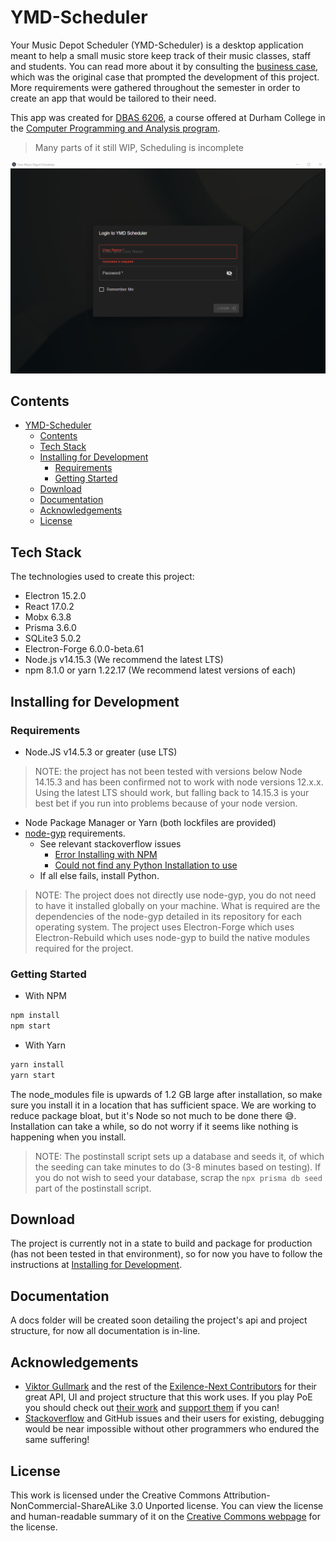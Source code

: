 # YMD-Scheduler

Your Music Depot Scheduler (YMD-Scheduler) is a desktop application meant to help a small music store keep track of their music classes, staff and students. You can read more about it by consulting the [business case](https://github.com/DC-RSingh/YMD-Scheduler/blob/main/CASE.md), which was the original case that prompted
the development of this project. More requirements were gathered throughout the semester in order to create an app that would be tailored to their need.

This app was created for [DBAS 6206](https://durhamcollege.ca/programs-and-courses/courses?subj_code_in=DBAS&crse_numb_in=6206&semester_in=SEM5), a course offered at Durham College in the [Computer Programming and Analysis program](https://durhamcollege.ca/programs/computer-programming-analyst-three-year).

> Many parts of it still WIP, Scheduling is incomplete

![Preview GIF](./images/ymd-demo.gif)

## Contents

- [YMD-Scheduler](#ymd-scheduler)
  - [Contents](#contents)
  - [Tech Stack](#tech-stack)
  - [Installing for Development](#installing-for-development)
    - [Requirements](#requirements)
    - [Getting Started](#getting-started)
  - [Download](#download)
  - [Documentation](#documentation)
  - [Acknowledgements](#acknowledgements)
  - [License](#license)

## Tech Stack

The technologies used to create this project:

- Electron 15.2.0
- React 17.0.2
- Mobx 6.3.8
- Prisma 3.6.0
- SQLite3 5.0.2
- Electron-Forge 6.0.0-beta.61
- Node.js v14.15.3 (We recommend the latest LTS)
- npm 8.1.0 or yarn 1.22.17 (We recommend latest versions of each)

## Installing for Development

### Requirements

- Node.JS v14.5.3 or greater (use LTS)

> NOTE: the project has not been tested with versions below Node 14.15.3 and has been confirmed not to work with node versions 12.x.x. Using the latest LTS should work, but falling back to 14.15.3 is your best bet if you run into problems because of your node version.

- Node Package Manager or Yarn (both lockfiles are provided)
- [node-gyp](https://github.com/nodejs/node-gyp) requirements.
  - See relevant stackoverflow issues
    - [Error Installing with NPM](https://stackoverflow.com/questions/21365714/nodejs-error-installing-with-npm)
    - [Could not find any Python Installation to use](https://stackoverflow.com/questions/59470406/how-to-solve-could-not-find-any-python-installation-to-use-with-docker-node-al)
  - If all else fails, install Python.

> NOTE: The project does not directly use node-gyp, you do not need to have it installed globally on your machine. What is required are the dependencies of the node-gyp detailed in its repository for each operating system. The project uses Electron-Forge which uses Electron-Rebuild which uses node-gyp to build the native modules required for the project.

### Getting Started

- With NPM

```bash
npm install
npm start
```

- With Yarn

```bash
yarn install
yarn start
```

The node_modules file is upwards of 1.2 GB large after installation, so make sure you install it in a location that has sufficient space. We are working to reduce package bloat, but it's Node so not much to be done there 😅. Installation can take a while, so do not worry if it seems like nothing is happening when you install.

> NOTE: The postinstall script sets up a database and seeds it, of which the seeding can take minutes to do (3-8 minutes based on testing). If you do not wish to seed your database, scrap the `npx prisma db seed` part of the postinstall script.

## Download

The project is currently not in a state to build and package for production (has not been tested in that environment), so for now
you have to follow the instructions at [Installing for Development](#installing-for-development).

## Documentation

A docs folder will be created soon detailing the project's api and project structure, for now all documentation is in-line.

## Acknowledgements

- [Viktor Gullmark](https://github.com/viktorgullmark) and the rest of the [Exilence-Next Contributors](https://github.com/viktorgullmark/exilence-next/graphs/contributors) for their great API, UI and project structure that this work uses. If you play PoE you should check out [their work](https://github.com/viktorgullmark/exilence-next) and [support them](https://www.patreon.com/exilence) if you can!
- [Stackoverflow](https://stackoverflow.com/) and GitHub issues  and their users for existing, debugging would be near impossible without other programmers who endured the same suffering!

## License

This work is licensed under the Creative Commons Attribution-NonCommercial-ShareALike 3.0 Unported license. You can view the license and human-readable summary of it on the [Creative Commons webpage](https://creativecommons.org/licenses/by-nc-sa/3.0/) for the license.
